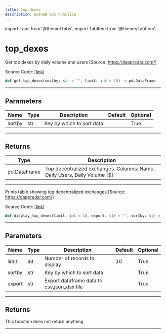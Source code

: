 ```yaml
---
title: top_dexes
description: OpenBB SDK Function
---
```


import Tabs from '@theme/Tabs';
import TabItem from '@theme/TabItem';

# top_dexes

<Tabs>
<TabItem value="model" label="Model" default>

Get top dexes by daily volume and users [Source: https://dappradar.com/]

Source Code: [[link](https://github.com/OpenBB-finance/OpenBBTerminal/tree/main/openbb_terminal/cryptocurrency/discovery/dappradar_model.py#L124)]

```python
def get_top_dexes(sortby: str = "", limit: int = 10) -> pd.DataFrame
```
---
## Parameters

| Name | Type | Description | Default | Optional |
| ---- | ---- | ----------- | ------- | -------- |
| sortby | str | Key by which to sort data |  | True |

---
## Returns

| Type | Description |
| ---- | ----------- |
| pd.DataFrame | Top decentralized exchanges. Columns: Name, Daily Users, Daily Volume [$] |

---


</TabItem>
<TabItem value="view" label="View">

Prints table showing top decentralized exchanges [Source: https://dappradar.com/]

Source Code: [[link](https://github.com/OpenBB-finance/OpenBBTerminal/tree/main/openbb_terminal/cryptocurrency/discovery/dappradar_view.py#L97)]

```python
def display_top_dexes(limit: int = 10, export: str = "", sortby: str = "") -> None
```
---
## Parameters

| Name | Type | Description | Default | Optional |
| ---- | ---- | ----------- | ------- | -------- |
| limit | int | Number of records to display | 10 | True |
| sortby | str | Key by which to sort data |  | True |
| export | str | Export dataframe data to csv,json,xlsx file |  | True |

---
## Returns

This function does not return anything

---


</TabItem>
</Tabs>